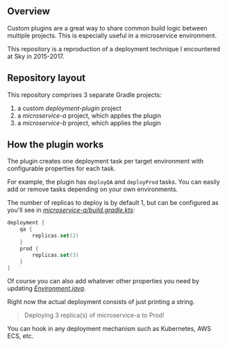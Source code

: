 ## Overview

Custom plugins are a great way to share common build logic between multiple projects. This is especially useful in a microservice environment.

This repository is a reproduction of a deployment technique I encountered at Sky in 2015-2017. 

## Repository layout

This repository comprises 3 separate Gradle projects:

1. a custom *deployment-plugin* project
2. a *microservice-a* project, which applies the plugin
3. a *microservice-b* project, which applies the plugin

## How the plugin works

The plugin creates one deployment task per target environment with configurable properties for each task. 

For example, the plugin has `deployQA` and `deployProd` tasks. You can easily add or remove tasks depending on your own environments.

The number of replicas to deploy is by default 1, but can be configured as you'll see in *[microservice-a/build.gradle.kts](microservice-a/build.gradle.kts)*:

```kotlin
deployment {
    qa {
        replicas.set(2)
    }
    prod {
        replicas.set(3)
    }
}
```
Of course you can also add whatever other properties you need by updating *[Environment.java](deployment-plugin/src/main/java/com/tomgregory/deployment/Environment)*.

Right now the actual deployment consists of just printing a string. 
> Deploying 3 replica(s) of microservice-a to Prod!

You can hook in any deployment mechanism such as Kubernetes, AWS ECS, etc. 